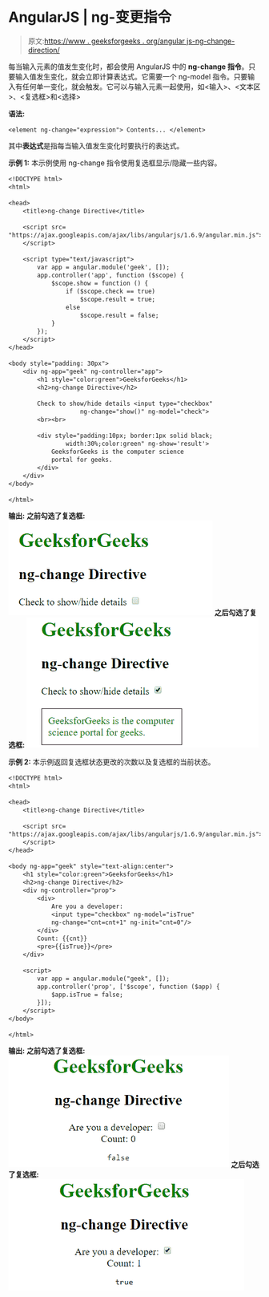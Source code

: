 # AngularJS | ng-变更指令

> 原文:[https://www . geeksforgeeks . org/angular js-ng-change-direction/](https://www.geeksforgeeks.org/angularjs-ng-change-directive/)

每当输入元素的值发生变化时，都会使用 AngularJS 中的 **ng-change 指令**。只要输入值发生变化，就会立即计算表达式。它需要一个 ng-model 指令。只要输入有任何单一变化，就会触发。它可以与输入元素一起使用，如<输入>、<文本区>、<复选框>和<选择>

**语法:**

```
<element ng-change="expression"> Contents... </element>
```

其中**表达式**是指每当输入值发生变化时要执行的表达式。

**示例 1:** 本示例使用 ng-change 指令使用复选框显示/隐藏一些内容。

```
<!DOCTYPE html>
<html>

<head>
    <title>ng-change Directive</title>

    <script src=
"https://ajax.googleapis.com/ajax/libs/angularjs/1.6.9/angular.min.js">
    </script>

    <script type="text/javascript">
        var app = angular.module('geek', []);
        app.controller('app', function ($scope) {
            $scope.show = function () {
                if ($scope.check == true)
                    $scope.result = true;
                else
                    $scope.result = false;
            }
        });
    </script>
</head>

<body style="padding: 30px">
    <div ng-app="geek" ng-controller="app">
        <h1 style="color:green">GeeksforGeeks</h1>
        <h2>ng-change Directive</h2>

        Check to show/hide details <input type="checkbox"
                    ng-change="show()" ng-model="check">
        <br><br>

        <div style="padding:10px; border:1px solid black; 
                width:30%;color:green" ng-show='result'>
            GeeksforGeeks is the computer science
            portal for geeks.
        </div>
    </div>
</body>

</html>
```

**输出:**
**之前勾选了复选框:**
![ng-change](img/77ee665e17871bb6e9340a6839921fb5.png)
**之后勾选了复选框:**
![ng-change](img/7c1959352ffc43560cf57172992e8838.png)

**示例 2:** 本示例返回复选框状态更改的次数以及复选框的当前状态。

```
<!DOCTYPE html>
<html>

<head>
    <title>ng-change Directive</title>

    <script src=
"https://ajax.googleapis.com/ajax/libs/angularjs/1.6.9/angular.min.js">
    </script>
</head>

<body ng-app="geek" style="text-align:center">
    <h1 style="color:green">GeeksforGeeks</h1>
    <h2>ng-change Directive</h2>
    <div ng-controller="prop">
        <div>
            Are you a developer:  
            <input type="checkbox" ng-model="isTrue"
            ng-change="cnt=cnt+1" ng-init="cnt=0"/>
        </div>
        Count: {{cnt}}
        <pre>{{isTrue}}</pre>
    </div>

    <script>
        var app = angular.module("geek", []);
        app.controller('prop', ['$scope', function ($app) {
            $app.isTrue = false;
        }]);
    </script>
</body>

</html>
```

**输出:**
**之前勾选了复选框:**
![ng-change](img/dcb41cdc82dcf3878eacb9c962751388.png)
**之后勾选了复选框:**
![ng-change](img/c85f378f0a41ef3bdc7c32bc9bbcfe50.png)